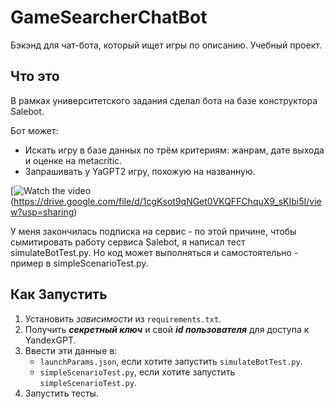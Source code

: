 # GameSearcherChatBot
Бэкэнд для чат-бота, который ищет игры по описанию. Учебный проект. 
## Что это

В рамках университетского задания сделал бота на базе конструктора Salebot.

Бот может:
- Искать игру в базе данных по трём критериям: жанрам, дате выхода и оценке на metacritic.
- Запрашивать у YaGPT2 игру, похожую на названную.

[![Watch the video]()(https://drive.google.com/file/d/1cgKsot9qNGet0VKQFFChquX9_sKIbi5I/view?usp=sharing)

У меня закончилась подписка на сервис - по этой причине, 
чтобы сымитировать работу сервиса Salebot, я написал тест simulateBotTest.py.
Но код может выполняться и самостоятельно - пример в simpleScenarioTest.py.

## Как Запустить

1. Установить _зависимости_ из `requirements.txt`.
2. Получить ___секретный ключ___ и свой ___id пользователя___ для доступа к YandexGPT.
3. Ввести эти данные в:
	- `launchParams.json`, если хотите запустить `simulateBotTest.py`.
	- `simpleScenarioTest.py`, если хотите запустить `simpleScenarioTest.py`.
1. Запустить тесты.
